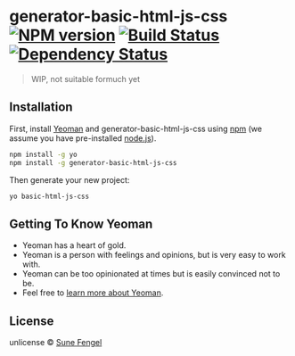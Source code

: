 # generator-basic-html-js-css [![NPM version][npm-image]][npm-url] [![Build Status][travis-image]][travis-url] [![Dependency Status][daviddm-image]][daviddm-url]
> WIP, not suitable formuch yet

## Installation

First, install [Yeoman](http://yeoman.io) and generator-basic-html-js-css using [npm](https://www.npmjs.com/) (we assume you have pre-installed [node.js](https://nodejs.org/)).

```bash
npm install -g yo
npm install -g generator-basic-html-js-css
```

Then generate your new project:

```bash
yo basic-html-js-css
```

## Getting To Know Yeoman

 * Yeoman has a heart of gold.
 * Yeoman is a person with feelings and opinions, but is very easy to work with.
 * Yeoman can be too opinionated at times but is easily convinced not to be.
 * Feel free to [learn more about Yeoman](http://yeoman.io/).

## License

unlicense © [Sune Fengel](fengel.com)


[npm-image]: https://badge.fury.io/js/generator-basic-html-js-css.svg
[npm-url]: https://npmjs.org/package/generator-basic-html-js-css
[travis-image]: https://travis-ci.org/fengelz/generator-basic-html-js-css.svg?branch=master
[travis-url]: https://travis-ci.org/fengelz/generator-basic-html-js-css
[daviddm-image]: https://david-dm.org/fengelz/generator-basic-html-js-css.svg?theme=shields.io
[daviddm-url]: https://david-dm.org/fengelz/generator-basic-html-js-css
